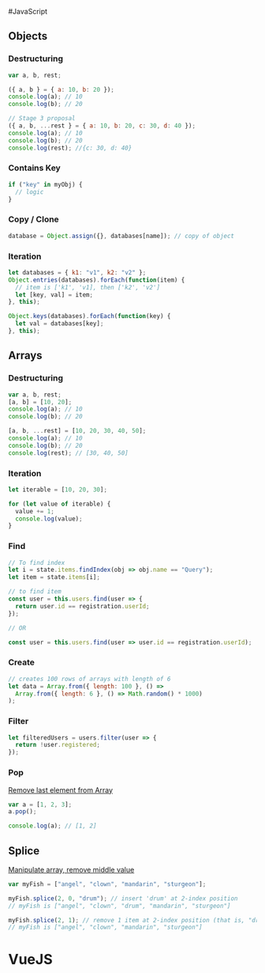 #JavaScript

## Objects

### Destructuring

```javascript
var a, b, rest;

({ a, b } = { a: 10, b: 20 });
console.log(a); // 10
console.log(b); // 20

// Stage 3 proposal
({ a, b, ...rest } = { a: 10, b: 20, c: 30, d: 40 });
console.log(a); // 10
console.log(b); // 20
console.log(rest); //{c: 30, d: 40}
```

### Contains Key

```javascript
if ("key" in myObj) {
  // logic
}
```

### Copy / Clone

```javascript
database = Object.assign({}, databases[name]); // copy of object
```

### Iteration

```javascript
let databases = { k1: "v1", k2: "v2" };
Object.entries(databases).forEach(function(item) {
  // item is ['k1', 'v1], then ['k2', 'v2']
  let [key, val] = item;
}, this);

Object.keys(databases).forEach(function(key) {
  let val = databases[key];
}, this);
```

## Arrays

### Destructuring

```javascript
var a, b, rest;
[a, b] = [10, 20];
console.log(a); // 10
console.log(b); // 20

[a, b, ...rest] = [10, 20, 30, 40, 50];
console.log(a); // 10
console.log(b); // 20
console.log(rest); // [30, 40, 50]
```

### Iteration

```javascript
let iterable = [10, 20, 30];

for (let value of iterable) {
  value += 1;
  console.log(value);
}
```

### Find

```javascript
// To find index
let i = state.items.findIndex(obj => obj.name == "Query");
let item = state.items[i];
```

```javascript
// to find item
const user = this.users.find(user => {
  return user.id == registration.userId;
});

// OR

const user = this.users.find(user => user.id == registration.userId);
```

### Create

```javascript
// creates 100 rows of arrays with length of 6
let data = Array.from({ length: 100 }, () =>
  Array.from({ length: 6 }, () => Math.random() * 1000)
);
```

### Filter

```javascript
let filteredUsers = users.filter(user => {
  return !user.registered;
});
```

### Pop

[Remove last element from Array](https://developer.mozilla.org/en-US/docs/Web/JavaScript/Reference/Global_Objects/Array/pop)

```javascript
var a = [1, 2, 3];
a.pop();

console.log(a); // [1, 2]
```

## Splice

[Manipulate array, remove middle value](https://developer.mozilla.org/en-US/docs/Web/JavaScript/Reference/Global_Objects/Array/splice)

```javascript
var myFish = ["angel", "clown", "mandarin", "sturgeon"];

myFish.splice(2, 0, "drum"); // insert 'drum' at 2-index position
// myFish is ["angel", "clown", "drum", "mandarin", "sturgeon"]

myFish.splice(2, 1); // remove 1 item at 2-index position (that is, "drum")
// myFish is ["angel", "clown", "mandarin", "sturgeon"]
```

# VueJS
